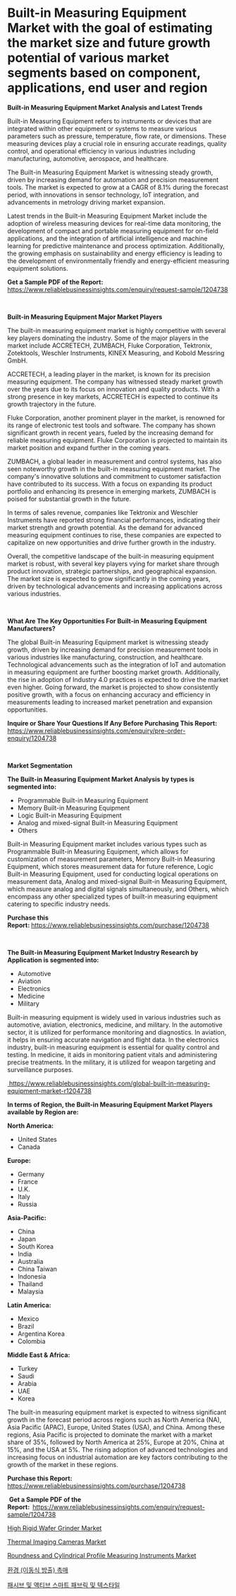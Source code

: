 <p><h1>Built-in Measuring Equipment Market with the goal of estimating the market size and future growth potential of various market segments based on component, applications, end user and region</h1></p><p><strong>Built-in Measuring Equipment Market Analysis and Latest Trends</strong></p>
<p><p>Built-in Measuring Equipment refers to instruments or devices that are integrated within other equipment or systems to measure various parameters such as pressure, temperature, flow rate, or dimensions. These measuring devices play a crucial role in ensuring accurate readings, quality control, and operational efficiency in various industries including manufacturing, automotive, aerospace, and healthcare.</p><p>The Built-in Measuring Equipment Market is witnessing steady growth, driven by increasing demand for automation and precision measurement tools. The market is expected to grow at a CAGR of 8.1% during the forecast period, with innovations in sensor technology, IoT integration, and advancements in metrology driving market expansion. </p><p>Latest trends in the Built-in Measuring Equipment Market include the adoption of wireless measuring devices for real-time data monitoring, the development of compact and portable measuring equipment for on-field applications, and the integration of artificial intelligence and machine learning for predictive maintenance and process optimization. Additionally, the growing emphasis on sustainability and energy efficiency is leading to the development of environmentally friendly and energy-efficient measuring equipment solutions.</p></p>
<p><strong>Get a Sample PDF of the Report:&nbsp;</strong> <a href="https://www.reliablebusinessinsights.com/enquiry/request-sample/1204738">https://www.reliablebusinessinsights.com/enquiry/request-sample/1204738</a></p>
<p>&nbsp;</p>
<p><strong>Built-in Measuring Equipment Major Market Players</strong></p>
<p><p>The built-in measuring equipment market is highly competitive with several key players dominating the industry. Some of the major players in the market include ACCRETECH, ZUMBACH, Fluke Corporation, Tektronix, Zotektools, Weschler Instruments, KINEX Measuring, and Kobold Messring GmbH.</p><p>ACCRETECH, a leading player in the market, is known for its precision measuring equipment. The company has witnessed steady market growth over the years due to its focus on innovation and quality products. With a strong presence in key markets, ACCRETECH is expected to continue its growth trajectory in the future.</p><p>Fluke Corporation, another prominent player in the market, is renowned for its range of electronic test tools and software. The company has shown significant growth in recent years, fueled by the increasing demand for reliable measuring equipment. Fluke Corporation is projected to maintain its market position and expand further in the coming years.</p><p>ZUMBACH, a global leader in measurement and control systems, has also seen noteworthy growth in the built-in measuring equipment market. The company's innovative solutions and commitment to customer satisfaction have contributed to its success. With a focus on expanding its product portfolio and enhancing its presence in emerging markets, ZUMBACH is poised for substantial growth in the future.</p><p>In terms of sales revenue, companies like Tektronix and Weschler Instruments have reported strong financial performances, indicating their market strength and growth potential. As the demand for advanced measuring equipment continues to rise, these companies are expected to capitalize on new opportunities and drive further growth in the industry.</p><p>Overall, the competitive landscape of the built-in measuring equipment market is robust, with several key players vying for market share through product innovation, strategic partnerships, and geographical expansion. The market size is expected to grow significantly in the coming years, driven by technological advancements and increasing applications across various industries.</p></p>
<p>&nbsp;</p>
<p><strong>What Are The Key Opportunities For Built-in Measuring Equipment Manufacturers?</strong></p>
<p><p>The global Built-in Measuring Equipment market is witnessing steady growth, driven by increasing demand for precision measurement tools in various industries like manufacturing, construction, and healthcare. Technological advancements such as the integration of IoT and automation in measuring equipment are further boosting market growth. Additionally, the rise in adoption of Industry 4.0 practices is expected to drive the market even higher. Going forward, the market is projected to show consistently positive growth, with a focus on enhancing accuracy and efficiency in measurements leading to increased market penetration and expansion opportunities.</p></p>
<p><strong>Inquire or Share Your Questions If Any Before Purchasing This Report:</strong> <a href="https://www.reliablebusinessinsights.com/enquiry/pre-order-enquiry/1204738">https://www.reliablebusinessinsights.com/enquiry/pre-order-enquiry/1204738</a></p>
<p>&nbsp;</p>
<p><strong>Market Segmentation</strong></p>
<p><strong>The Built-in Measuring Equipment Market Analysis by types is segmented into:</strong></p>
<p><ul><li>Programmable Built-in Measuring Equipment</li><li>Memory Built-in Measuring Equipment</li><li>Logic Built-in Measuring Equipment</li><li>Analog and mixed-signal Built-in Measuring Equipment</li><li>Others</li></ul></p>
<p><p>Built-in Measuring Equipment market includes various types such as Programmable Built-in Measuring Equipment, which allows for customization of measurement parameters, Memory Built-in Measuring Equipment, which stores measurement data for future reference, Logic Built-in Measuring Equipment, used for conducting logical operations on measurement data, Analog and mixed-signal Built-in Measuring Equipment, which measure analog and digital signals simultaneously, and Others, which encompass any other specialized types of built-in measuring equipment catering to specific industry needs.</p></p>
<p><strong>Purchase this Report:&nbsp;</strong><a href="https://www.reliablebusinessinsights.com/purchase/1204738">https://www.reliablebusinessinsights.com/purchase/1204738</a></p>
<p>&nbsp;</p>
<p><strong>The Built-in Measuring Equipment Market Industry Research by Application is segmented into:</strong></p>
<p><ul><li>Automotive</li><li>Aviation</li><li>Electronics</li><li>Medicine</li><li>Military</li></ul></p>
<p><p>Built-in measuring equipment is widely used in various industries such as automotive, aviation, electronics, medicine, and military. In the automotive sector, it is utilized for performance monitoring and diagnostics. In aviation, it helps in ensuring accurate navigation and flight data. In the electronics industry, built-in measuring equipment is essential for quality control and testing. In medicine, it aids in monitoring patient vitals and administering precise treatments. In the military, it is utilized for weapon targeting and surveillance purposes.</p></p>
<p><a href="https://www.reliablebusinessinsights.com/global-built-in-measuring-equipment-market-r1204738">&nbsp;https://www.reliablebusinessinsights.com/global-built-in-measuring-equipment-market-r1204738</a></p>
<p><strong>In terms of Region, the Built-in Measuring Equipment Market Players available by Region are:</strong></p>
<p>
    <p> <strong> North America: </strong>
        <ul>
            <li>United States</li>
            <li>Canada</li>
        </ul>
        </p> 
    <p> <strong> Europe: </strong>
        <ul>
            <li>Germany</li>
            <li>France</li>
            <li>U.K.</li>
            <li>Italy</li>
            <li>Russia</li>
        </ul>
        </p> 
    <p> <strong> Asia-Pacific: </strong>
        <ul>
            <li>China</li>
            <li>Japan</li>
            <li>South Korea</li>
            <li>India</li>
            <li>Australia</li>
            <li>China Taiwan</li>
            <li>Indonesia</li>
            <li>Thailand</li>
            <li>Malaysia</li>
        </ul>
        </p> 
    <p> <strong> Latin America: </strong>
        <ul>
            <li>Mexico</li>
            <li>Brazil</li>
            <li>Argentina Korea</li>
            <li>Colombia</li>
        </ul>
        </p> 
    <p> <strong> Middle East & Africa: </strong>
        <ul>
            <li>Turkey</li>
            <li>Saudi</li>
            <li>Arabia</li>
            <li>UAE</li>
            <li>Korea</li>
        </ul>
    </p>
    </p>
<p><p>The built-in measuring equipment market is expected to witness significant growth in the forecast period across regions such as North America (NA), Asia Pacific (APAC), Europe, United States (USA), and China. Among these regions, Asia Pacific is projected to dominate the market with a market share of 35%, followed by North America at 25%, Europe at 20%, China at 15%, and the USA at 5%. The rising adoption of advanced technologies and increasing focus on industrial automation are key factors contributing to the growth of the market in these regions.</p></p>
<p><strong>Purchase this Report: </strong><a href="https://www.reliablebusinessinsights.com/purchase/1204738">https://www.reliablebusinessinsights.com/purchase/1204738</a></p>
<p>&nbsp;<strong>Get a Sample PDF of the Report:&nbsp;&nbsp;</strong><a href="https://www.reliablebusinessinsights.com/enquiry/request-sample/1204738">https://www.reliablebusinessinsights.com/enquiry/request-sample/1204738</a></p>
<p><strong></strong></p>
<p><p><a href="https://github.com/dimitrishawkinswaynenp91rgz/Market-Research-Report-List-3/blob/main/high-rigid-wafer-grinder-market.md">High Rigid Wafer Grinder Market</a></p><p><a href="https://issuu.com/reportprime-2/docs/thermal-imaging-cameras-market-size-2030.pptx">Thermal Imaging Cameras Market</a></p><p><a href="https://github.com/gladysalidde/Market-Research-Report-List-1/blob/main/roundness-and-cylindrical-profile-measuring-instruments-market.md">Roundness and Cylindrical Profile Measuring Instruments Market</a></p><p><a href="https://medium.com/@munchkin678568/%ED%99%98%EA%B2%BD-%EB%AA%A8%EB%B0%94%EC%9D%BC-%EB%B0%B0%EC%B6%9C-%EC%B4%89%EB%A7%A4-%EC%8B%9C%EC%9E%A5-%EB%B6%84%EC%84%9D-%EA%B8%80%EB%A1%9C%EB%B2%8C-%EC%82%B0%EC%97%85-%EC%A0%84%EB%A7%9D-%EB%B0%8F-%EC%98%88%EC%B8%A1-2024%EB%85%84%EB%B6%80%ED%84%B0-2031%EB%85%84-cc1b547a8df2">환경 (이동식 방출) 촉매</a></p><p><a href="https://github.com/bbbexter1/Market-Research-Report-List-1/blob/main/1441863106390.md">패시브 및 액티브 스마트 패브릭 및 텍스타일</a></p></p>